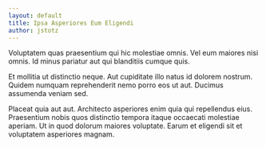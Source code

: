 ```yaml
---
layout: default
title: Ipsa Asperiores Eum Eligendi
author: jstotz
---
```


Voluptatem quas praesentium qui hic molestiae omnis. Vel eum maiores nisi omnis. Id minus pariatur aut qui blanditiis cumque quis.

Et mollitia ut distinctio neque. Aut cupiditate illo natus id dolorem nostrum. Quidem numquam reprehenderit nemo porro eos ut aut. Ducimus assumenda veniam sed.

Placeat quia aut aut. Architecto asperiores enim quia qui repellendus eius. Praesentium nobis quos distinctio tempora itaque occaecati molestiae aperiam. Ut in quod dolorum maiores voluptate. Earum et eligendi sit et voluptatem asperiores magnam.
